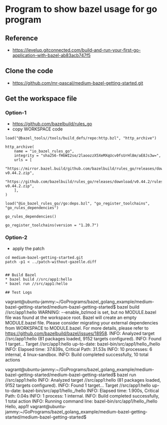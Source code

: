 # Program to show bazel usage for go program

## Reference
* https://levelup.gitconnected.com/build-and-run-your-first-go-application-with-bazel-ab83acb747f5

## Clone the code
* https://github.com/mr-pascal/medium-bazel-getting-started.git

## Get the workspace file

### Option-1
* https://github.com/bazelbuild/rules_go
* copy WORKSPACE code
```
load("@bazel_tools//tools/build_defs/repo:http.bzl", "http_archive")

http_archive(
    name = "io_bazel_rules_go",
    integrity = "sha256-fHbWI2so/2laoozzX5XeMXqUcv0fsUrHl8m/aE8Js3w=",
    urls = [
        "https://mirror.bazel.build/github.com/bazelbuild/rules_go/releases/download/v0.44.2/rules_go-v0.44.2.zip",
        "https://github.com/bazelbuild/rules_go/releases/download/v0.44.2/rules_go-v0.44.2.zip",
    ],
)

load("@io_bazel_rules_go//go:deps.bzl", "go_register_toolchains", "go_rules_dependencies")

go_rules_dependencies()

go_register_toolchains(version = "1.20.7")
```

### Option-2
* apply the patch
```
cd medium-bazel-getting-started.git
patch -p1 < ../patch-without-gazelle.diff


## Build Bazel
* bazel build //src/app1:hello
* bazel run //src/app1:hello

## Test Logs
```
vagrant@ubuntu-jammy:~/GoPrograms/bazel_golang_example/medium-bazel-getting-started/medium-bazel-getting-started$ bazel build //src/app1:hello
WARNING: --enable_bzlmod is set, but no MODULE.bazel file was found at the workspace root. Bazel will create an empty MODULE.bazel file. Please consider migrating your external dependencies from WORKSPACE to MODULE.bazel. For more details, please refer to https://github.com/bazelbuild/bazel/issues/18958.
INFO: Analyzed target //src/app1:hello (81 packages loaded, 9152 targets configured).
INFO: Found 1 target...
Target //src/app1:hello up-to-date:
  bazel-bin/src/app1/hello_/hello
INFO: Elapsed time: 37.639s, Critical Path: 31.53s
INFO: 10 processes: 6 internal, 4 linux-sandbox.
INFO: Build completed successfully, 10 total actions


vagrant@ubuntu-jammy:~/GoPrograms/bazel_golang_example/medium-bazel-getting-started/medium-bazel-getting-started$ bazel run //src/app1:hello
INFO: Analyzed target //src/app1:hello (81 packages loaded, 9152 targets configured).
INFO: Found 1 target...
Target //src/app1:hello up-to-date:
  bazel-bin/src/app1/hello_/hello
INFO: Elapsed time: 1.900s, Critical Path: 0.04s
INFO: 1 process: 1 internal.
INFO: Build completed successfully, 1 total action
INFO: Running command line: bazel-bin/src/app1/hello_/hello
Hello, app1!
vagrant@ubuntu-jammy:~/GoPrograms/bazel_golang_example/medium-bazel-getting-started/medium-bazel-getting-started$
```
